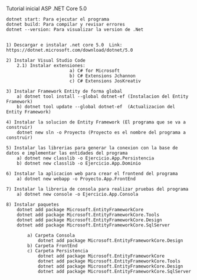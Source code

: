 Tutorial inicial ASP .NET Core 5.0

    dotnet start: Para ejecutar el programa
    dotnet build: Para compilar y revisar errores
    dotnet --version: Para visualizar la version de .Net


    1) Descargar e instalar .net core 5.0  Link: https://dotnet.microsoft.com/download/dotnet/5.0

    2) Instalar Visual Studio Code
        2.1) Instalar extensiones: 
                            a) C# for Microsoft
                            b) C# Extensions Jchannon
                            c) C# Extensions JosKreativ  

    3) Instalar Framework Entity de forma global
        a) dotnet tool install --global dotnet-ef (Instalacion del Entity Framework)
        b) dotnet tool update --global dotnet-ef  (Actualizacion del Entity Framework)

    4) Instalar la solucion de Entity Framework (El programa que se va a construir)
        dotnet new sln -o Proyecto (Proyecto es el nombre del programa a construir)

    5) Instalar las librerias para generar la conexion con la base de datos e implementar las entidades del programa
        a) dotnet new classlib -o Ejercicio.App.Persistencia
        b) dotnet new classlib -o Ejercicio.App.Dominio

    6) Instalar la aplicacion web para crear el frontend del programa
        a) dotnet new webapp -o Proyecto.App.FrontEnd 

    7) Instalar la libreria de consola para realizar pruebas del programa
        a) dotnet new console -o Ejercicio.App.Consola

    8) Instalar paquetes
        dotnet add package Microsoft.EntityFrameworkCore 
        dotnet add package Microsoft.EntityFrameworkCore.Tools
        dotnet add package Microsoft.EntityFrameworkCore.Design
        dotnet add package Microsoft.EntityFrameworkCore.SqlServer

            a) Carpeta Consola
                dotnet add package Microsoft.EntityFrameworkCore.Design
            b) Carpeta FrontEnd
            c) Carpeta Persistencia
                dotnet add package Microsoft.EntityFrameworkCore 
                dotnet add package Microsoft.EntityFrameworkCore.Tools
                dotnet add package Microsoft.EntityFrameworkCore.Design
                dotnet add package Microsoft.EntityFrameworkCore.SqlServer    


